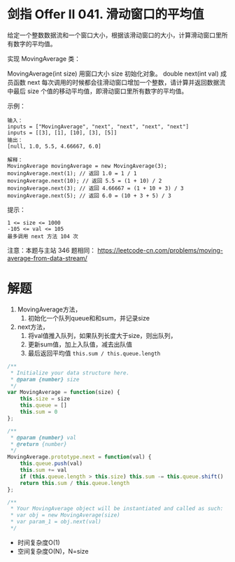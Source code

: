 # 剑指 Offer II 041. 滑动窗口的平均值
给定一个整数数据流和一个窗口大小，根据该滑动窗口的大小，计算滑动窗口里所有数字的平均值。

实现 MovingAverage 类：

MovingAverage(int size) 用窗口大小 size 初始化对象。
double next(int val) 成员函数 next 每次调用的时候都会往滑动窗口增加一个整数，请计算并返回数据流中最后 size 个值的移动平均值，即滑动窗口里所有数字的平均值。
 

示例：
```
输入：
inputs = ["MovingAverage", "next", "next", "next", "next"]
inputs = [[3], [1], [10], [3], [5]]
输出：
[null, 1.0, 5.5, 4.66667, 6.0]

解释：
MovingAverage movingAverage = new MovingAverage(3);
movingAverage.next(1); // 返回 1.0 = 1 / 1
movingAverage.next(10); // 返回 5.5 = (1 + 10) / 2
movingAverage.next(3); // 返回 4.66667 = (1 + 10 + 3) / 3
movingAverage.next(5); // 返回 6.0 = (10 + 3 + 5) / 3
```

提示：
```
1 <= size <= 1000
-105 <= val <= 105
最多调用 next 方法 104 次
```

注意：本题与主站 346 题相同： https://leetcode-cn.com/problems/moving-average-from-data-stream/

# 解题

1. MovingAverage方法，
    1. 初始化一个队列queue和和sum，并记录size
2. next方法，
    1. 将val值推入队列，如果队列长度大于size，则出队列，
    2. 更新sum值，加上入队值，减去出队值
    3. 最后返回平均值 `this.sum / this.queue.length`

```js
/**
 * Initialize your data structure here.
 * @param {number} size
 */
var MovingAverage = function(size) {
    this.size = size
    this.queue = []
    this.sum = 0
};

/** 
 * @param {number} val
 * @return {number}
 */
MovingAverage.prototype.next = function(val) {
    this.queue.push(val)
    this.sum += val
    if (this.queue.length > this.size) this.sum -= this.queue.shift()
    return this.sum / this.queue.length
};

/**
 * Your MovingAverage object will be instantiated and called as such:
 * var obj = new MovingAverage(size)
 * var param_1 = obj.next(val)
 */
```
- 时间复杂度O(1)
- 空间复杂度O(N)，N=size